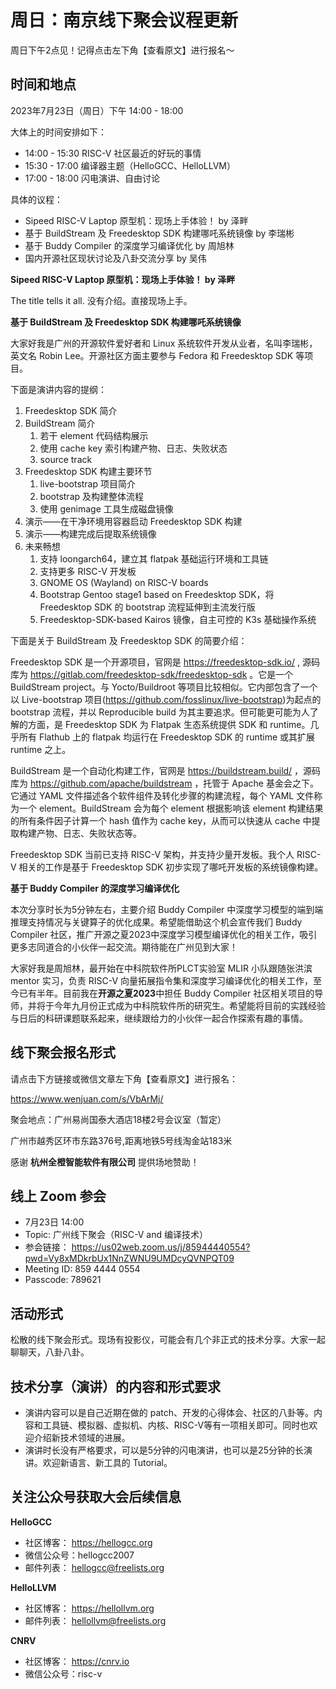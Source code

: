 # 周日：南京线下聚会议程更新

周日下午2点见！记得点击左下角【查看原文】进行报名～

## 时间和地点

2023年7月23日（周日）下午 14:00 - 18:00

大体上的时间安排如下：

- 14:00 - 15:30 RISC-V 社区最近的好玩的事情
- 15:30 - 17:00 编译器主题（HelloGCC、HelloLLVM）
- 17:00 - 18:00 闪电演讲、自由讨论

具体的议程：

- Sipeed RISC-V Laptop 原型机：现场上手体验！ by 泽畔
- 基于 BuildStream 及 Freedesktop SDK 构建哪吒系统镜像 by 李瑞彬
- 基于 Buddy Compiler 的深度学习编译优化 by 周旭林
- 国内开源社区现状讨论及八卦交流分享 by 吴伟

**Sipeed RISC-V Laptop 原型机：现场上手体验！ by 泽畔**

The title tells it all.
没有介绍。直接现场上手。

**基于 BuildStream 及 Freedesktop SDK 构建哪吒系统镜像**

大家好我是广州的开源软件爱好者和 Linux 系统软件开发从业者，名叫李瑞彬，英文名 Robin
Lee。开源社区方面主要参与 Fedora 和 Freedesktop SDK 等项目。

下面是演讲内容的提纲：

1. Freedesktop SDK 简介
2. BuildStream 简介
    1. 若干 element 代码结构展示
    2. 使用 cache key 索引构建产物、日志、失败状态
    3. source track
3. Freedesktop SDK 构建主要环节
    1. live-bootstrap 项目简介
    2. bootstrap 及构建整体流程
    3. 使用 genimage 工具生成磁盘镜像
4. 演示——在干净环境用容器启动 Freedesktop SDK 构建
5. 演示——构建完成后提取系统镜像
6. 未来畅想
    1. 支持 loongarch64，建立其 flatpak 基础运行环境和工具链
    2. 支持更多 RISC-V 开发板
    3. GNOME OS (Wayland) on RISC-V boards
    4. Bootstrap Gentoo stage1 based on  Freedesktop SDK，将 Freedesktop
SDK 的 bootstrap 流程延伸到主流发行版
    5. Freedesktop-SDK-based Kairos 镜像，自主可控的 K3s 基础操作系统

下面是关于 BuildStream 及 Freedesktop SDK 的简要介绍：

Freedesktop SDK 是一个开源项目，官网是 https://freedesktop-sdk.io/ , 源码库为
https://gitlab.com/freedesktop-sdk/freedesktop-sdk 。它是一个 BuildStream
project。与 Yocto/Buildroot 等项目比较相似。它内部包含了一个以 Live-bootstrap
项目(https://github.com/fosslinux/live-bootstrap)为起点的 bootstrap 流程，并以
Reproducible build 为其主要追求。但可能更可能为人了解的方面，是 Freedesktop SDK 为 Flatpak
生态系统提供 SDK 和 runtime。几乎所有 Flathub 上的 flatpak 均运行在 Freedesktop SDK 的
runtime 或其扩展 runtime 之上。

BuildStream 是一个自动化构建工作，官网是 https://buildstream.build/ ，源码库为
https://github.com/apache/buildstream ，托管于 Apache 基金会之下。它通过 YAML
文件描述各个软件组件及转化步骤的构建流程，每个 YAML 文件称为一个 element。BuildStream 会为每个 element
根据影响该 element 构建结果的所有条件因子计算一个 hash 值作为 cache key，从而可以快速从 cache
中提取构建产物、日志、失败状态等。

Freedesktop SDK 当前已支持 RISC-V 架构，并支持少量开发板。我个人 RISC-V 相关的工作是基于
Freedesktop SDK 初步实现了哪吒开发板的系统镜像构建。


**基于 Buddy Compiler 的深度学习编译优化**

本次分享时长为5分钟左右，主要介绍 Buddy Compiler 中深度学习模型的端到端推理支持情况与关键算子的优化成果。希望能借助这个机会宣传我们 Buddy Compiler 社区，推广开源之夏2023中深度学习模型编译优化的相关工作，吸引更多志同道合的小伙伴一起交流。期待能在广州见到大家！

大家好我是周旭林，最开始在中科院软件所PLCT实验室 MLIR 小队跟随张洪滨 mentor 实习，负责 RISC-V 向量拓展指令集和深度学习编译优化的相关工作，至今已有半年。目前我在**开源之夏2023**中担任 Buddy Compiler 社区相关项目的导师，并将于今年九月份正式成为中科院软件所的研究生。希望能将目前的实践经验与日后的科研课题联系起来，继续跟给力的小伙伴一起合作探索有趣的事情。

## 线下聚会报名形式

请点击下方链接或微信文章左下角【查看原文】进行报名：

https://www.wenjuan.com/s/VbArMj/

聚会地点：广州易尚国泰大酒店18楼2号会议室（暂定）

广州市越秀区环市东路376号,距离地铁5号线淘金站183米

感谢 **杭州全橙智能软件有限公司** 提供场地赞助！

## 线上 Zoom 参会

- 7月23日 14:00
- Topic: 广州线下聚会（RISC-V and 编译技术）
- 参会链接： https://us02web.zoom.us/j/85944440554?pwd=Vy8xMDkrbUx1NnZWNU9UMDcyQVNPQT09
- Meeting ID: 859 4444 0554
- Passcode: 789621

## 活动形式

松散的线下聚会形式。现场有投影仪，可能会有几个非正式的技术分享。大家一起聊聊天，八卦八卦。

## 技术分享（演讲）的内容和形式要求

- 演讲内容可以是自己近期在做的 patch、开发的心得体会、社区的八卦等。内容和工具链、模拟器、虚拟机、内核、RISC-V等有一项相关即可。同时也欢迎介绍新技术领域的进展。
- 演讲时长没有严格要求，可以是5分钟的闪电演讲，也可以是25分钟的长演讲。欢迎新语言、新工具的 Tutorial。

## 关注公众号获取大会后续信息

**HelloGCC**

- 社区博客： https://hellogcc.org
- 微信公众号：hellogcc2007
- 邮件列表： hellogcc@freelists.org

**HelloLLVM**

- 社区博客： https://hellollvm.org
- 邮件列表： hellollvm@freelists.org

**CNRV**
- 社区博客： https://cnrv.io
- 微信公众号：risc-v